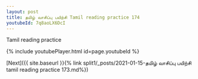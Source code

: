 ```yaml
---
layout: post
title: தமிழ் வாசிப்பு பயிற்சி Tamil reading practice 174
youtubeId: 7q8aoLX6DcI
---
```

 
 
Tamil reading practice
 
 
 
 
 


{% include youtubePlayer.html id=page.youtubeId %}
 
[Next]({{ site.baseurl }}{% link  split1/_posts/2021-01-15-தமிழ் வாசிப்பு பயிற்சி tamil reading practice 173.md%})
 
